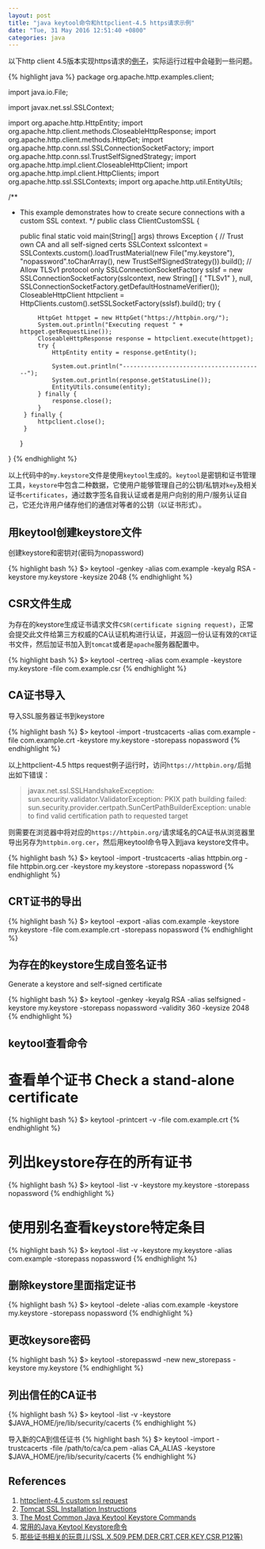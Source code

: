 ```yaml
---
layout: post
title: "java keytool命令和httpclient-4.5 https请求示例"
date: "Tue, 31 May 2016 12:51:40 +0800"
categories: java
---
```


以下http client 4.5版本实现https请求的[例子](https://hc.apache.org/httpcomponents-client-ga/httpclient/examples/org/apache/http/examples/client/ClientCustomSSL.java)，实际运行过程中会碰到一些问题。

{% highlight java %}
package org.apache.http.examples.client;

import java.io.File;

import javax.net.ssl.SSLContext;

import org.apache.http.HttpEntity;
import org.apache.http.client.methods.CloseableHttpResponse;
import org.apache.http.client.methods.HttpGet;
import org.apache.http.conn.ssl.SSLConnectionSocketFactory;
import org.apache.http.conn.ssl.TrustSelfSignedStrategy;
import org.apache.http.impl.client.CloseableHttpClient;
import org.apache.http.impl.client.HttpClients;
import org.apache.http.ssl.SSLContexts;
import org.apache.http.util.EntityUtils;

/**
 * This example demonstrates how to create secure connections with a custom SSL context.
 */
public class ClientCustomSSL {

    public final static void main(String[] args) throws Exception {
        // Trust own CA and all self-signed certs
        SSLContext sslcontext = SSLContexts.custom().loadTrustMaterial(new File("my.keystore"), "nopassword".toCharArray(), new TrustSelfSignedStrategy()).build();
        // Allow TLSv1 protocol only
        SSLConnectionSocketFactory sslsf = new SSLConnectionSocketFactory(sslcontext, new String[] { "TLSv1" }, null, SSLConnectionSocketFactory.getDefaultHostnameVerifier());
        CloseableHttpClient httpclient = HttpClients.custom().setSSLSocketFactory(sslsf).build();
        try {

            HttpGet httpget = new HttpGet("https://httpbin.org/");
            System.out.println("Executing request " + httpget.getRequestLine());
            CloseableHttpResponse response = httpclient.execute(httpget);
            try {
                HttpEntity entity = response.getEntity();

                System.out.println("----------------------------------------");
                System.out.println(response.getStatusLine());
                EntityUtils.consume(entity);
            } finally {
                response.close();
            }
        } finally {
            httpclient.close();
        }
    }

}
{% endhighlight %}

以上代码中的`my.keystore`文件是使用`keytool`生成的。`keytool`是密钥和证书管理工具，`keystore`中包含二种数据，它使用户能够管理自己的公钥/私钥对`key`及相关证书`certificates`，通过数字签名自我认证或者是用户向别的用户/服务认证自己，它还允许用户储存他们的通信对等者的公钥（以证书形式）。

用keytool创建keystore文件
-----

创建keystore和密钥对(密码为nopassword)

{% highlight bash %}
$> keytool -genkey -alias com.example -keyalg RSA -keystore my.keystore -keysize 2048
{% endhighlight %}

CSR文件生成
-----

为存在的keystore生成证书请求文件`CSR(certificate signing request)`，正常会提交此文件给第三方权威的CA认证机构进行认证，并返回一份认证有效的`CRT`证书文件，然后加证书加入到`tomcat`或者是`apache`服务器配置中。

{% highlight bash %}
$> keytool -certreq -alias com.example -keystore my.keystore -file com.example.csr
{% endhighlight %}

CA证书导入
-----

导入SSL服务器证书到keystore

{% highlight bash %}
$> keytool -import -trustcacerts -alias com.example -file com.example.crt -keystore my.keystore -storepass nopassword
{% endhighlight %}

以上httpclient-4.5 https request例子运行时，访问`https://httpbin.org/`后抛出如下错误：

> javax.net.ssl.SSLHandshakeException: sun.security.validator.ValidatorException: PKIX path building failed: sun.security.provider.certpath.SunCertPathBuilderException: unable to find valid certification path to requested target

则需要在浏览器中将对应的`https://httpbin.org/`请求域名的CA证书从浏览器里导出另存为`httpbin.org.cer`，然后用keytool命令导入到java keystore文件中。

{% highlight bash %}
$> keytool -import -trustcacerts -alias httpbin.org -file httpbin.org.cer -keystore my.keystore -storepass nopassword
{% endhighlight %}

CRT证书的导出
-----

{% highlight bash %}
$> keytool -export -alias com.example -keystore my.keystore -file com.example.crt -storepass nopassword
{% endhighlight %}

为存在的keystore生成自签名证书
-----

Generate a keystore and self-signed certificate

{% highlight bash %}
$> keytool -genkey -keyalg RSA -alias selfsigned -keystore my.keystore -storepass nopassword -validity 360 -keysize 2048
{% endhighlight %}

keytool查看命令
-----

查看单个证书 Check a stand-alone certificate
=====

{% highlight bash %}
$> keytool -printcert -v -file com.example.crt
{% endhighlight %}

列出keystore存在的所有证书
=====

{% highlight bash %}
$> keytool -list -v -keystore my.keystore -storepass nopassword
{% endhighlight %}

使用别名查看keystore特定条目
=====

{% highlight bash %}
$> keytool -list -v -keystore my.keystore -alias com.example -storepass nopassword
{% endhighlight %}

删除keystore里面指定证书
-----

{% highlight bash %}
$> keytool -delete -alias com.example -keystore my.keystore -storepass nopassword
{% endhighlight %}

更改keysore密码
-----

{% highlight bash %}
$> keytool -storepasswd -new new_storepass -keystore my.keystore
{% endhighlight %}

列出信任的CA证书
-----

{% highlight bash %}
$> keytool -list -v -keystore $JAVA_HOME/jre/lib/security/cacerts
{% endhighlight %}

导入新的CA到信任证书
{% highlight bash %}
$> keytool -import -trustcacerts -file /path/to/ca/ca.pem -alias CA_ALIAS -keystore $JAVA_HOME/jre/lib/security/cacerts
{% endhighlight %}

References
-----

1. [httpclient-4.5 custom ssl request](https://hc.apache.org/httpcomponents-client-ga/httpclient/examples/org/apache/http/examples/client/ClientCustomSSL.java)
2. [Tomcat SSL Installation Instructions](https://www.sslshopper.com/tomcat-ssl-installation-instructions.html)
3. [The Most Common Java Keytool Keystore Commands](https://www.sslshopper.com/article-most-common-java-keytool-keystore-commands.html)
4. [常用的Java Keytool Keystore命令](https://www.chinassl.net/ssltools/keytool-commands.html)
5. [那些证书相关的玩意儿(SSL,X.509,PEM,DER,CRT,CER,KEY,CSR,P12等)](http://www.cnblogs.com/guogangj/p/4118605.html)
